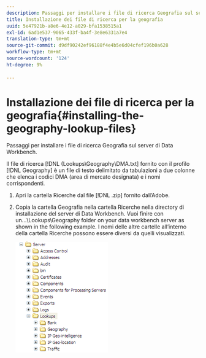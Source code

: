 ```yaml
---
description: Passaggi per installare i file di ricerca Geografia sul server di Data Workbench.
title: Installazione dei file di ricerca per la geografia
uuid: 5e47921b-a8e6-4e12-a029-bfa1538515a1
exl-id: 6ad1e537-9065-433f-ba4f-3e8e6331a7e4
translation-type: tm+mt
source-git-commit: d9df90242ef96188f4e4b5e6d04cfef196b0a628
workflow-type: tm+mt
source-wordcount: '124'
ht-degree: 9%

---
```


# Installazione dei file di ricerca per la geografia{#installing-the-geography-lookup-files}

Passaggi per installare i file di ricerca Geografia sul server di Data Workbench.

Il file di ricerca [!DNL (Lookups\Geography\DMA.txt] fornito con il profilo [!DNL Geography] è un file di testo delimitato da tabulazioni a due colonne che elenca i codici DMA (area di mercato designata) e i nomi corrispondenti.

1. Apri la cartella Ricerche dal file [!DNL .zip] fornito dall’Adobe.
1. Copia la cartella Geografia nella cartella Ricerche nella directory di installazione del server di Data Workbench. Vuoi finire con un...\Lookups\Geography folder on your data workbench server as shown in the following example. I nomi delle altre cartelle all’interno della cartella Ricerche possono essere diversi da quelli visualizzati.

   ![Informazioni sul passaggio](assets/Geo_installLookups_dir.png)
